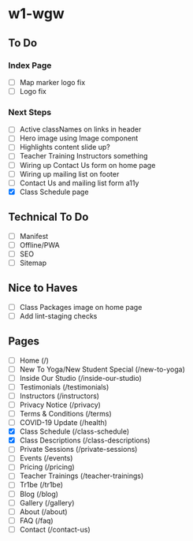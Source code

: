 # w1-wgw

## To Do

### Index Page

- [ ] Map marker logo fix
- [ ] Logo fix

### Next Steps

- [ ] Active classNames on links in header
- [ ] Hero image using Image component
- [ ] Highlights content slide up?
- [ ] Teacher Training Instructors something
- [ ] Wiring up Contact Us form on home page
- [ ] Wiring up mailing list on footer
- [ ] Contact Us and mailing list form a11y
- [x] Class Schedule page

## Technical To Do

- [ ] Manifest
- [ ] Offline/PWA
- [ ] SEO
- [ ] Sitemap

## Nice to Haves

- [ ] Class Packages image on home page
- [ ] Add lint-staging checks

## Pages

- [ ] Home (/)
- [ ] New To Yoga/New Student Special (/new-to-yoga)
- [ ] Inside Our Studio (/inside-our-studio)
- [ ] Testimonials (/testimonials)
- [ ] Instructors (/instructors)
- [ ] Privacy Notice (/privacy)
- [ ] Terms & Conditions (/terms)
- [ ] COVID-19 Update (/health)
- [x] Class Schedule (/class-schedule)
- [x] Class Descriptions (/class-descriptions)
- [ ] Private Sessions (/private-sessions)
- [ ] Events (/events)
- [ ] Pricing (/pricing)
- [ ] Teacher Trainings (/teacher-trainings)
- [ ] Tr1be (/tr1be)
- [ ] Blog (/blog)
- [ ] Gallery (/gallery)
- [ ] About (/about)
- [ ] FAQ (/faq)
- [ ] Contact (/contact-us)
